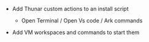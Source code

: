 * Add Thunar custom actions to an install script
    * Open Terminal / Open Vs code / Ark commands


* Add VM workspaces and commands to start them